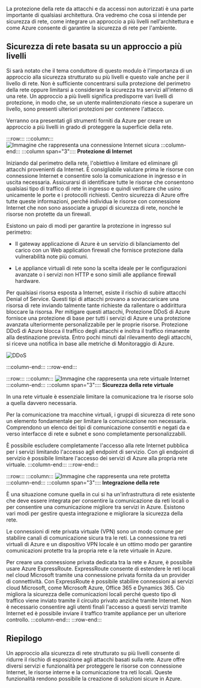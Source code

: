 La protezione della rete da attacchi e da accessi non autorizzati è una parte importante di qualsiasi architettura. Ora vedremo che cosa si intende per sicurezza di rete, come integrare un approccio a più livelli nell'architettura e come Azure consente di garantire la sicurezza di rete per l'ambiente.

## <a name="a-layered-approach-to-network-security"></a>Sicurezza di rete basata su un approccio a più livelli

Si sarà notato che il tema conduttore di questo modulo è l'importanza di un approccio alla sicurezza strutturato su più livelli e questo vale anche per il livello di rete. Non è sufficiente concentrarsi sulla protezione del perimetro della rete oppure limitarsi a considerare la sicurezza tra servizi all'interno di una rete. Un approccio a più livelli significa predisporre vari livelli di protezione, in modo che, se un utente malintenzionato riesce a superare un livello, sono presenti ulteriori protezioni per contenere l'attacco.

Verranno ora presentati gli strumenti forniti da Azure per creare un approccio a più livelli in grado di proteggere la superficie della rete.

:::row:::
  :::column:::
    ![Immagine che rappresenta una connessione Internet sicura](../media/5-internet-protection.png)
  :::column-end:::
    :::column span="3":::: **Protezione di Internet**

Iniziando dal perimetro della rete, l'obiettivo è limitare ed eliminare gli attacchi provenienti da Internet. È consigliabile valutare prima le risorse con connessione Internet e consentire solo la comunicazione in ingresso e in uscita necessaria. Assicurarsi di identificare tutte le risorse che consentono qualsiasi tipo di traffico di rete in ingresso e quindi verificare che usino unicamente le porte e i protocolli richiesti. Centro sicurezza di Azure offre tutte queste informazioni, perché individua le risorse con connessione Internet che non sono associate a gruppi di sicurezza di rete, nonché le risorse non protette da un firewall.

Esistono un paio di modi per garantire la protezione in ingresso sul perimetro:

* Il gateway applicazione di Azure è un servizio di bilanciamento del carico con un Web application firewall che fornisce protezione dalla vulnerabilità note più comuni.

* Le appliance virtuali di rete sono la scelta ideale per le configurazioni avanzate o i servizi non HTTP e sono simili alle appliance firewall hardware.

Per qualsiasi risorsa esposta a Internet, esiste il rischio di subire attacchi Denial of Service. Questi tipi di attacchi provano a sovraccaricare una risorsa di rete inviando talmente tante richieste da rallentare o addirittura bloccare la risorsa. Per mitigare questi attacchi, Protezione DDoS di Azure fornisce una protezione di base per tutti i servizi di Azure e una protezione avanzata ulteriormente personalizzabile per le proprie risorse. Protezione DDoS di Azure blocca il traffico degli attacchi e inoltra il traffico rimanente alla destinazione prevista. Entro pochi minuti dal rilevamento degli attacchi, si riceve una notifica in base alle metriche di Monitoraggio di Azure.

![DDoS](../media/ddos.png)

 :::column-end:::
:::row-end:::

:::row:::
  :::column:::
    ![Immagine che rappresenta una rete virtuale Internet](../media/5-vnet-security.png)
  :::column-end:::
    :::column span="3":::: **Sicurezza della rete virtuale**

In una rete virtuale è essenziale limitare la comunicazione tra le risorse solo a quella davvero necessaria.

Per la comunicazione tra macchine virtuali, i gruppi di sicurezza di rete sono un elemento fondamentale per limitare la comunicazione non necessaria. Comprendono un elenco dei tipi di comunicazione consentiti e negati da e verso interfacce di rete e subnet e sono completamente personalizzabili.

È possibile escludere completamente l'accesso alla rete Internet pubblica per i servizi limitando l'accesso agli endpoint di servizio. Con gli endpoint di servizio è possibile limitare l'accesso dei servizi di Azure alla propria rete virtuale.
 :::column-end:::
:::row-end:::

:::row:::
  :::column:::
    ![Immagine che rappresenta una rete protetta](../media/5-network-integration.png)
  :::column-end:::
    :::column span="3":::: **Integrazione della rete**

È una situazione comune quella in cui si ha un'infrastruttura di rete esistente che deve essere integrata per consentire la comunicazione da reti locali o per consentire una comunicazione migliore tra servizi in Azure. Esistono vari modi per gestire questa integrazione e migliorare la sicurezza della rete.

Le connessioni di rete privata virtuale (VPN) sono un modo comune per stabilire canali di comunicazione sicura tra le reti. La connessione tra reti virtuali di Azure e un dispositivo VPN locale è un ottimo modo per garantire comunicazioni protette tra la propria rete e la rete virtuale in Azure.

Per creare una connessione privata dedicata tra la rete e Azure, è possibile usare Azure ExpressRoute. ExpressRoute consente di estendere le reti locali nel cloud Microsoft tramite una connessione privata fornita da un provider di connettività. Con ExpressRoute è possibile stabilire connessioni ai servizi cloud Microsoft, come Microsoft Azure, Office 365 e Dynamics 365. Ciò migliora la sicurezza delle comunicazioni locali perché questo tipo di traffico viene inviato tramite il circuito privato anziché tramite Internet. Non è necessario consentire agli utenti finali l'accesso a questi servizi tramite Internet ed è possibile inviare il traffico tramite appliance per un ulteriore controllo.
 :::column-end:::
:::row-end:::

## <a name="summary"></a>Riepilogo

Un approccio alla sicurezza di rete strutturato su più livelli consente di ridurre il rischio di esposizione agli attacchi basati sulla rete. Azure offre diversi servizi e funzionalità per proteggere le risorse con connessione Internet, le risorse interne e la comunicazione tra reti locali. Queste funzionalità rendono possibile la creazione di soluzioni sicure in Azure.